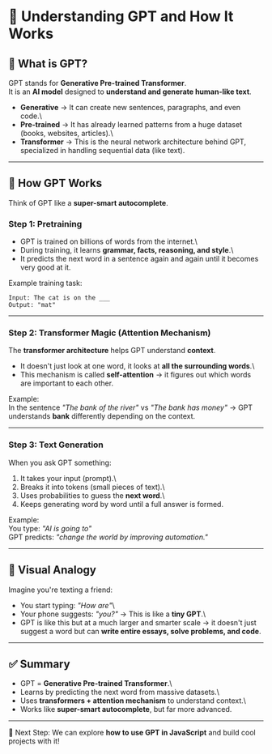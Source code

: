 # 🤖 Understanding GPT and How It Works

## 🔹 What is GPT?

GPT stands for **Generative Pre-trained Transformer**.\
It is an **AI model** designed to **understand and generate human-like
text**.

-   **Generative** → It can create new sentences, paragraphs, and even
    code.\
-   **Pre-trained** → It has already learned patterns from a huge
    dataset (books, websites, articles).\
-   **Transformer** → This is the neural network architecture behind
    GPT, specialized in handling sequential data (like text).

------------------------------------------------------------------------

## 🔹 How GPT Works

Think of GPT like a **super-smart autocomplete**.

### Step 1: Pretraining

-   GPT is trained on billions of words from the internet.\
-   During training, it learns **grammar, facts, reasoning, and
    style**.\
-   It predicts the next word in a sentence again and again until it
    becomes very good at it.

Example training task:

    Input: The cat is on the ___  
    Output: "mat"

------------------------------------------------------------------------

### Step 2: Transformer Magic (Attention Mechanism)

The **transformer architecture** helps GPT understand **context**.

-   It doesn't just look at one word, it looks at **all the surrounding
    words**.\
-   This mechanism is called **self-attention** → it figures out which
    words are important to each other.

Example:\
In the sentence *"The bank of the river"* vs *"The bank has money"* →
GPT understands **bank** differently depending on the context.

------------------------------------------------------------------------

### Step 3: Text Generation

When you ask GPT something:

1.  It takes your input (prompt).\
2.  Breaks it into tokens (small pieces of text).\
3.  Uses probabilities to guess the **next word**.\
4.  Keeps generating word by word until a full answer is formed.

Example:\
You type: *"AI is going to"*\
GPT predicts: *"change the world by improving automation."*

------------------------------------------------------------------------

## 🔹 Visual Analogy

Imagine you're texting a friend:

-   You start typing: *"How are"*\
-   Your phone suggests: *"you?"* → This is like a **tiny GPT**.\
-   GPT is like this but at a much larger and smarter scale → it doesn't
    just suggest a word but can **write entire essays, solve problems,
    and code**.

------------------------------------------------------------------------

## ✅ Summary

-   GPT = **Generative Pre-trained Transformer**.\
-   Learns by predicting the next word from massive datasets.\
-   Uses **transformers + attention mechanism** to understand context.\
-   Works like **super-smart autocomplete**, but far more advanced.

------------------------------------------------------------------------

🌟 Next Step: We can explore **how to use GPT in JavaScript** and build
cool projects with it!
